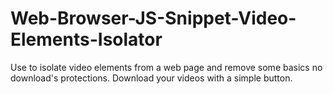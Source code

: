 # Web-Browser-JS-Snippet-Video-Elements-Isolator
Use to isolate video elements from a web page and remove some basics no download's protections. Download your videos with a simple button. 
